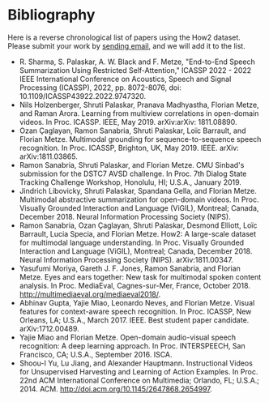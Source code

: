 # Bibliography

Here is a reverse chronological list of papers using the How2 dataset. Please submit your work by [sending email](mailto:how2challenge@gmail.com), and we will add it to the list.

- R. Sharma, S. Palaskar, A. W. Black and F. Metze, "End-to-End Speech Summarization Using Restricted Self-Attention," ICASSP 2022 - 2022 IEEE International Conference on Acoustics, Speech and Signal Processing (ICASSP), 2022, pp. 8072-8076, doi: 10.1109/ICASSP43922.2022.9747320.
- Nils Holzenberger, Shruti Palaskar, Pranava Madhyastha, Florian Metze, and Raman Arora. Learning from multiview correlations in open-domain videos. In Proc. ICASSP. IEEE, May 2019. arXiv:arXiv: 1811.08890.
- Ozan Çaglayan, Ramon Sanabria, Shruti Palaskar, Loïc Barrault, and Florian Metze. Multimodal grounding for sequence-to-sequence speech recognition. In Proc. ICASSP, Brighton, UK, May 2019. IEEE. arXiv: arXiv:1811.03865.
- Ramon Sanabria, Shruti Palaskar, and Florian Metze. CMU Sinbad's submission for the DSTC7 AVSD challenge. In Proc. 7th Dialog State Tracking Challenge Workshop, Honolulu, HI; U.S.A., January 2019.
- Jindrich Libovicky, Shruti Palaskar, Spandana Gella, and Florian Metze. Multimodal abstractive summarization for open-domain videos. In Proc. Visually Grounded Interaction and Language (ViGIL), Montreal; Canada, December 2018. Neural Information Processing Society (NIPS).
- Ramon Sanabria, Ozan Çaglayan, Shruti Palaskar, Desmond Elliott, Loïc Barrault, Lucia Specia, and Florian Metze. How2: A large-scale dataset for multimodal language understanding. In Proc. Visually Grounded Interaction and Language (ViGIL), Montreal; Canada, December 2018. Neural Information Processing Society (NIPS). arXiv:1811.00347.
- Yasufumi Moriya, Gareth J. F. Jones, Ramon Sanabria, and Florian Metze. Eyes and ears together: New task for multimodal spoken content analysis. In Proc. MediaEval, Cagnes-sur-Mer, France, October 2018. http://multimediaeval.org/mediaeval2018/.
- Abhinav Gupta, Yajie Miao, Leonardo Neves, and Florian Metze. Visual features for context-aware speech recognition. In Proc. ICASSP, New Orleans, LA; U.S.A., March 2017. IEEE. Best student paper candidate. arXiv:1712.00489.
- Yajie Miao and Florian Metze. Open-domain audio-visual speech recognition: A deep learning approach. In Proc. INTERSPEECH, San Francisco, CA; U.S.A., September 2016. ISCA.
- Shoou-I Yu, Lu Jiang, and Alexander Hauptmann. Instructional Videos for Unsupervised Harvesting and Learning of Action Examples. In Proc. 22nd ACM International Conference on Multimedia; Orlando, FL; U.S.A.; 2014. ACM. http://doi.acm.org/10.1145/2647868.2654997.
